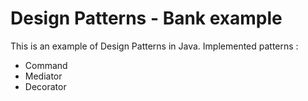 # Design Patterns - Bank example
This is an example of Design Patterns in Java.
Implemented patterns :
 - Command
 - Mediator
 - Decorator
